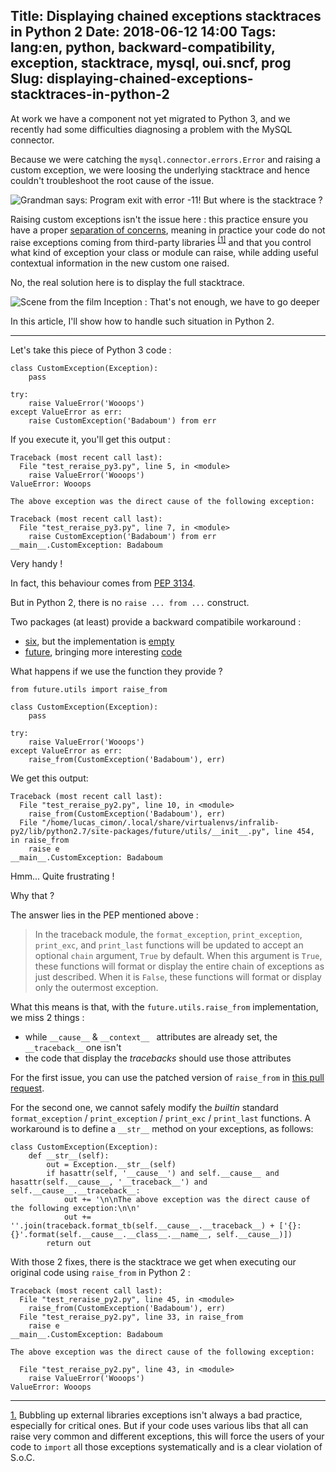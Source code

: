 Title: Displaying chained exceptions stacktraces in Python 2
Date: 2018-06-12 14:00
Tags: lang:en, python, backward-compatibility, exception, stacktrace, mysql, oui.sncf, prog
Slug: displaying-chained-exceptions-stacktraces-in-python-2
---

At work we have a component not yet migrated to Python 3,
and we recently had some difficulties diagnosing a problem with the MySQL connector.

Because we were catching the `mysql.connector.errors.Error` and raising a custom exception,
we were loosing the underlying stacktrace and hence couldn't troubleshoot the root cause of the issue.

![Grandman says: Program exit with error -11! But where is the stacktrace ?](images/2018/06/program-exit-with-11-but-where-is-the-stacktrace.jpg)

Raising custom exceptions isn't the issue here :
this practice ensure you have a proper [separation of concerns](https://en.wikipedia.org/wiki/Separation_of_concerns),
meaning in practice your code do not raise exceptions coming from third-party libraries <sup><a id="ref1" href="javascript:;" onclick="document.location.hash='fn1';">[1]</a></sup>
and that you control what kind of exception your class or module can raise,
while adding useful contextual information in the new custom one raised.

No, the real solution here is to display the full stacktrace.

![Scene from the film Inception : That's not enough, we have to go deeper](images/2018/06/inception-thats-not-enough-we-have-to-go-deeper.png)

In this article, I'll show how to handle such situation in Python 2.

---

Let's take this piece of Python 3 code :
```
class CustomException(Exception):
    pass

try:
    raise ValueError('Wooops')
except ValueError as err:
    raise CustomException('Badaboum') from err
```

If you execute it, you'll get this output :
```
Traceback (most recent call last):
  File "test_reraise_py3.py", line 5, in <module>
    raise ValueError('Wooops')
ValueError: Wooops

The above exception was the direct cause of the following exception:

Traceback (most recent call last):
  File "test_reraise_py3.py", line 7, in <module>
    raise CustomException('Badaboum') from err
__main__.CustomException: Badaboum
```

Very handy !

In fact, this behaviour comes from [PEP 3134](https://www.python.org/dev/peps/pep-3134/).

But in Python 2, there is no `raise ... from ...` construct.

Two packages (at least) provide a backward compatibile workaround :

- [six](https://pypi.org/project/six/), but the implementation is [empty](https://github.com/benjaminp/six/blob/master/six.py#L736)
- [future](https://pypi.org/project/future/), bringing more interesting [code](https://github.com/PythonCharmers/python-future/blob/master/src/future/utils/__init__.py#L422)

What happens if we use the function they provide ?
```
from future.utils import raise_from

class CustomException(Exception):
    pass

try:
    raise ValueError('Wooops')
except ValueError as err:
    raise_from(CustomException('Badaboum'), err)
```

We get this output:
```
Traceback (most recent call last):
  File "test_reraise_py2.py", line 10, in <module>
    raise_from(CustomException('Badaboum'), err)
  File "/home/lucas_cimon/.local/share/virtualenvs/infralib-py2/lib/python2.7/site-packages/future/utils/__init__.py", line 454, in raise_from
    raise e
__main__.CustomException: Badaboum
```

Hmm... Quite frustrating !

Why that ?

The answer lies in the PEP mentioned above :

> In the traceback module, the `format_exception`, `print_exception`, `print_exc`, and `print_last` functions will be updated to accept an optional `chain` argument, `True` by default.
> When this argument is `True`, these functions will format or display the entire chain of exceptions as just described.
> When it is `False`, these functions will format or display only the outermost exception.

What this means is that, with the `future.utils.raise_from` implementation, we miss 2 things :

- while `__cause__` & `__context__ ` attributes are already set, the `__traceback__` one isn't
- the code that display the _tracebacks_ should use those attributes

For the first issue, you can use the patched version of `raise_from` in [this pull request](https://github.com/PythonCharmers/python-future/pull/341).

For the second one, we cannot safely modify the _builtin_ standard `format_exception` / `print_exception` / `print_exc` / `print_last` functions.
A workaround is to define a `__str__` method on your exceptions, as follows:
```
class CustomException(Exception):
    def __str__(self):
        out = Exception.__str__(self)
        if hasattr(self, '__cause__') and self.__cause__ and hasattr(self.__cause__, '__traceback__') and self.__cause__.__traceback__:
            out += '\n\nThe above exception was the direct cause of the following exception:\n\n'
            out += ''.join(traceback.format_tb(self.__cause__.__traceback__) + ['{}: {}'.format(self.__cause__.__class__.__name__, self.__cause__)])
        return out
```

With those 2 fixes, there is the stacktrace we get when executing our original code using `raise_from` in Python 2 :
```
Traceback (most recent call last):
  File "test_reraise_py2.py", line 45, in <module>
    raise_from(CustomException('Badaboum'), err)
  File "test_reraise_py2.py", line 33, in raise_from
    raise e
__main__.CustomException: Badaboum

The above exception was the direct cause of the following exception:

  File "test_reraise_py2.py", line 43, in <module>
    raise ValueError('Wooops')
ValueError: Wooops
```

---

<a id="fn1" href="javascript:;" onclick="document.location.hash='ref1';">1.</a> Bubbling up external libraries exceptions isn't always a bad practice,
especially for critical ones. But if your code uses various libs that all can raise very common and different exceptions,
this will force the users of your code to `import` all those exceptions systematically and is a clear violation of S.o.C.

<style>
    article img {
        display: block;
        margin: 0 auto;
        max-height: 20rem;
    }
</style>
